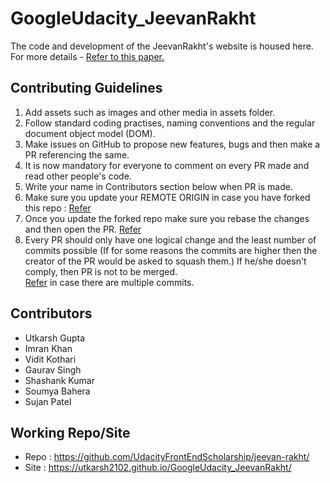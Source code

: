 # GoogleUdacity_JeevanRakht

The code and development of the JeevanRakht's website is housed here.   
For more details - [Refer to this paper.](https://paper.dropbox.com/doc/JeevanRakht-WebD-Project-ZroUbusvKbwRSRCDFHCOV)

## Contributing Guidelines
1. Add assets such as images and other media in assets folder.
2. Follow standard coding practises, naming conventions and the regular document object model (DOM).
2. Make issues on GitHub to propose new features, bugs and then make a PR referencing the same.
3. It is now mandatory for everyone to comment on every PR made and read other people's code.
4. Write your name in Contributors section below when PR is made.
5. Make sure you update your REMOTE ORIGIN in case you have forked this repo : [Refer](https://help.github.com/articles/syncing-a-fork/)
6. Once you update the forked repo make sure you rebase the changes and then open the PR. [Refer](http://stackoverflow.com/questions/7244321/how-do-i-update-a-github-forked-repository)
7. Every PR should only have one logical change and the least number of commits possible (If for some reasons the commits are higher then the creator of the PR would be asked to squash them.) If he/she doesn't comply, then PR is not to be merged.     
[Refer](https://makandracards.com/makandra/527-squash-several-git-commits-into-a-single-commit
) in case there are multiple commits.

## Contributors
- Utkarsh Gupta
- Imran Khan
- Vidit Kothari
- Gaurav Singh
- Shashank Kumar
- Soumya Bahera
- Sujan Patel

## Working Repo/Site
- Repo : https://github.com/UdacityFrontEndScholarship/jeevan-rakht/
- Site : https://utkarsh2102.github.io/GoogleUdacity_JeevanRakht/
